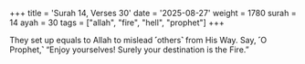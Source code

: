 +++
title = 'Surah 14, Verses 30'
date = '2025-08-27'
weight = 1780
surah = 14
ayah = 30
tags = ["allah", "fire", "hell", "prophet"]
+++

They set up equals to Allah to mislead ˹others˺ from His Way. Say, ˹O Prophet,˺ “Enjoy yourselves! Surely your destination is the Fire.”